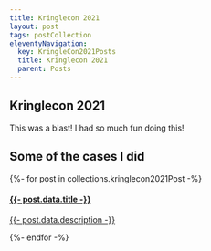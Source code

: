 ```yaml
---
title: Kringlecon 2021
layout: post
tags: postCollection
eleventyNavigation:
  key: KringleCon2021Posts
  title: Kringlecon 2021
  parent: Posts
---
```


## Kringlecon 2021

This was a blast! I had so much fun doing this!

## Some of the cases I did

<div class="posts-showcase">
  {%- for post in collections.kringlecon2021Post -%}
    <div class="post-card-outer">
      <a href="{{ post.url }}">
        <div class="post-card">
          <div class="post-content">
            <h4>
                {{- post.data.title -}}
            </h4>
            <p>
              {{- post.data.description -}}
            </p>
          </div>
        </div>
      </a>
    </div>
  {%- endfor -%}
</div>
